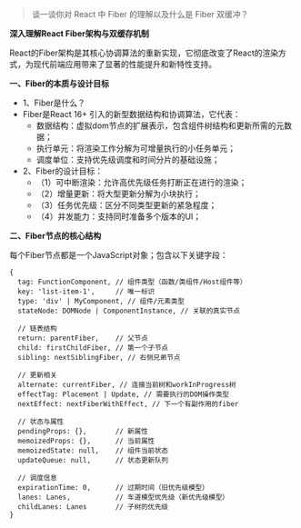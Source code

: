 > 谈一谈你对 React 中 Fiber 的理解以及什么是 Fiber 双缓冲？

**深入理解React Fiber架构与双缓存机制**

React的Fiber架构是其核心协调算法的重新实现，它彻底改变了React的渲染方式，为现代前端应用带来了显著的性能提升和新特性支持。

**一、Fiber的本质与设计目标**
- 1、Fiber是什么？
- Fiber是React 16+ 引入的新型数据结构和协调算法，它代表：
   - 数据结构：虚拟dom节点的扩展表示，包含组件树结构和更新所需的元数据；
   - 执行单元：将渲染工作分解为可增量执行的小任务单元；
   - 调度单位：支持优先级调度和时间分片的基础设施；
- 2、Fiber的设计目标：
   - （1）可中断渲染：允许高优先级任务打断正在进行的渲染；
   - （2）增量更新：将大型更新分解为小块执行；
   - （3）任务优先级：区分不同类型更新的紧急程度；
   - （4）并发能力：支持同时准备多个版本的UI；
 
**二、Fiber节点的核心结构**

每个Fiber节点都是一个JavaScript对象；包含以下关键字段：
```
{
  tag: FunctionComponent, // 组件类型（函数/类组件/Host组件等）
  key: 'list-item-1',     // 唯一标识
  type: 'div' | MyComponent, // 组件/元素类型
  stateNode: DOMNode | ComponentInstance, // 关联的真实节点
  
  // 链表结构
  return: parentFiber,    // 父节点
  child: firstChildFiber, // 第一个子节点
  sibling: nextSiblingFiber, // 右侧兄弟节点
  
  // 更新相关
  alternate: currentFiber, // 连接当前树和workInProgress树
  effectTag: Placement | Update, // 需要执行的DOM操作类型
  nextEffect: nextFiberWithEffect, // 下一个有副作用的fiber
  
  // 状态与属性
  pendingProps: {},       // 新属性
  memoizedProps: {},      // 当前属性
  memoizedState: null,    // 组件当前状态
  updateQueue: null,      // 状态更新队列
  
  // 调度信息
  expirationTime: 0,      // 过期时间（旧优先级模型）
  lanes: Lanes,           // 车道模型优先级（新优先级模型）
  childLanes: Lanes       // 子树的优先级
}
```

